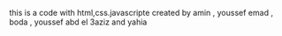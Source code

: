 this is a code with html,css.javascripte 
created by amin , youssef emad , boda , youssef abd el 3aziz and yahia 
